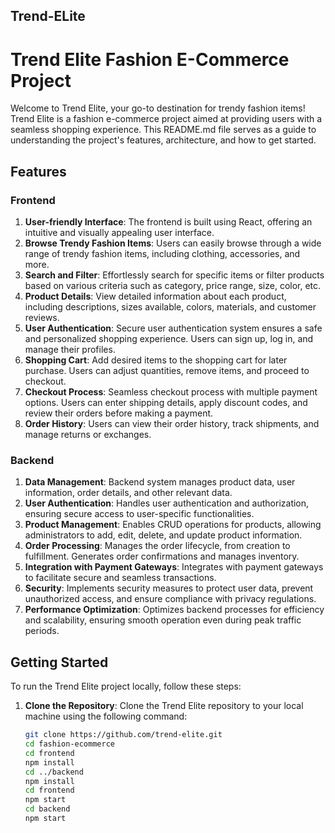 
## Trend-ELite

# Trend Elite Fashion E-Commerce Project

Welcome to Trend Elite, your go-to destination for trendy fashion items! Trend Elite is a fashion e-commerce project aimed at providing users with a seamless shopping experience. This README.md file serves as a guide to understanding the project's features, architecture, and how to get started.

## Features

### Frontend

1. **User-friendly Interface**: The frontend is built using React, offering an intuitive and visually appealing user interface.
2. **Browse Trendy Fashion Items**: Users can easily browse through a wide range of trendy fashion items, including clothing, accessories, and more.
3. **Search and Filter**: Effortlessly search for specific items or filter products based on various criteria such as category, price range, size, color, etc.
4. **Product Details**: View detailed information about each product, including descriptions, sizes available, colors, materials, and customer reviews.
5. **User Authentication**: Secure user authentication system ensures a safe and personalized shopping experience. Users can sign up, log in, and manage their profiles.
6. **Shopping Cart**: Add desired items to the shopping cart for later purchase. Users can adjust quantities, remove items, and proceed to checkout.
7. **Checkout Process**: Seamless checkout process with multiple payment options. Users can enter shipping details, apply discount codes, and review their orders before making a payment.
8. **Order History**: Users can view their order history, track shipments, and manage returns or exchanges.

### Backend

1. **Data Management**: Backend system manages product data, user information, order details, and other relevant data.
2. **User Authentication**: Handles user authentication and authorization, ensuring secure access to user-specific functionalities.
3. **Product Management**: Enables CRUD operations for products, allowing administrators to add, edit, delete, and update product information.
4. **Order Processing**: Manages the order lifecycle, from creation to fulfillment. Generates order confirmations and manages inventory.
5. **Integration with Payment Gateways**: Integrates with payment gateways to facilitate secure and seamless transactions.
6. **Security**: Implements security measures to protect user data, prevent unauthorized access, and ensure compliance with privacy regulations.
7. **Performance Optimization**: Optimizes backend processes for efficiency and scalability, ensuring smooth operation even during peak traffic periods.

## Getting Started

To run the Trend Elite project locally, follow these steps:

1. **Clone the Repository**: Clone the Trend Elite repository to your local machine using the following command:
   ```bash
   git clone https://github.com/trend-elite.git
   cd fashion-ecommerce
   cd frontend
   npm install
   cd ../backend
   npm install
   cd frontend
   npm start
   cd backend
   npm start



   

